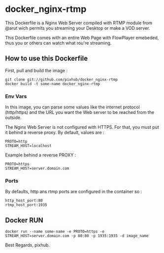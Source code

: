 # docker_nginx-rtmp

This Dockerfile is a Nginx Web Server compiled with RTMP module from @arut wich permits you streaming your Desktop
or make a VOD server.

This Dockerfile comes with an entire Web Page with FlowPlayer emebeded, thus you or others can watch what rou're streaming.

## How to use this Dockerfile

First, pull and build the image :
```
git clone git://github.com/pixhub/docker_nginx-rtmp
docker build -t some-name docker_nginx-rtmp
```

### Env Vars

In this image, you can parse some values like the internet protocol (http/https) and the URL you want the Web server to be
reached from the outside.

The Nginx Web Server is not configured with HTTPS. For that, you must put it behind a reverse proxy.
By default, values are :
```
PROTO=http
STREAM_HOST=localhost
```

Example behind a reverse PROXY :
```
PROTO=https
STREAM_HOST=server.domain.com
```

### Ports

By defaults, http ans rtmp ports are configured in the container so :
```
http_host_port:80
rtmp_host_port:1935
```

## Docker RUN

```
docker run --name some-name -e PROTO=https -e STREAM_HOST=server.domain.com -p 80:80 -p 1935:1935 -d image_name
```

Best Regards,
pixhub.

